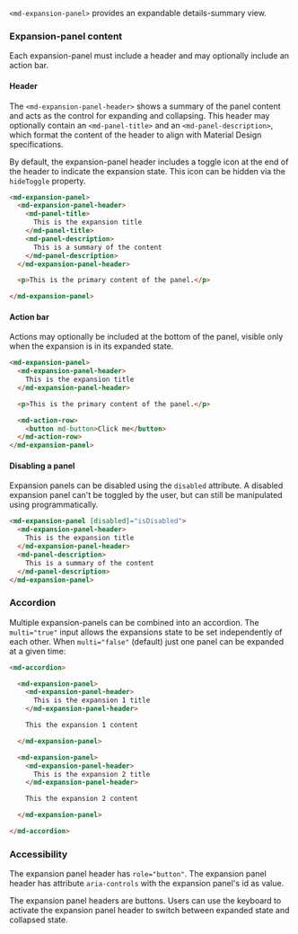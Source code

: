 `<md-expansion-panel>` provides an expandable details-summary view.

<!-- example(expansion-overview) -->

### Expansion-panel content

Each expansion-panel must include a header and may optionally include an action bar.

#### Header

The `<md-expansion-panel-header>` shows a summary of the panel content and acts
as the control for expanding and collapsing. This header may optionally contain an
`<md-panel-title>` and an `<md-panel-description>`, which format the content of the
header to align with Material Design specifications.

By default, the expansion-panel header includes a toggle icon at the end of the
header to indicate the expansion state. This icon can be hidden via the
`hideToggle` property.

```html
<md-expansion-panel>
  <md-expansion-panel-header>
    <md-panel-title>
      This is the expansion title
    </md-panel-title>
    <md-panel-description>
      This is a summary of the content
    </md-panel-description>
  </md-expansion-panel-header>

  <p>This is the primary content of the panel.</p>

</md-expansion-panel>
```

#### Action bar

Actions may optionally be included at the bottom of the panel, visible only when the expansion
is in its expanded state.

```html
<md-expansion-panel>
  <md-expansion-panel-header>
    This is the expansion title
  </md-expansion-panel-header>

  <p>This is the primary content of the panel.</p>

  <md-action-row>
    <button md-button>Click me</button>
  </md-action-row>
</md-expansion-panel>
```

#### Disabling a panel

Expansion panels can be disabled using the `disabled` attribute. A disabled expansion panel can't
be toggled by the user, but can still be manipulated using programmatically.

```html
<md-expansion-panel [disabled]="isDisabled">
  <md-expansion-panel-header>
    This is the expansion title
  </md-expansion-panel-header>
  <md-panel-description>
    This is a summary of the content
  </md-panel-description>
</md-expansion-panel>
```


### Accordion

Multiple expansion-panels can be combined into an accordion. The `multi="true"` input allows the
expansions state to be set independently of each other. When `multi="false"` (default) just one
panel can be expanded at a given time:

```html
<md-accordion>

  <md-expansion-panel>
    <md-expansion-panel-header>
      This is the expansion 1 title
    </md-expansion-panel-header>

    This the expansion 1 content

  </md-expansion-panel>

  <md-expansion-panel>
    <md-expansion-panel-header>
      This is the expansion 2 title
    </md-expansion-panel-header>

    This the expansion 2 content

  </md-expansion-panel>

</md-accordion>
```

### Accessibility
The expansion panel header has `role="button"`. The expansion panel header has attribute
`aria-controls` with the expansion panel's id as value.

The expansion panel headers are buttons. Users can use the keyboard to activate the expansion panel
header to switch between expanded state and collapsed state.
